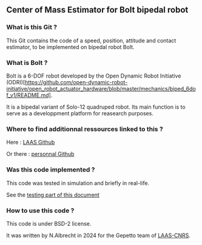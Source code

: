 
## Center of Mass Estimator for Bolt bipedal robot





### What is this Git ?


This Git contains the code of a speed, position, attitude and contact estimator, to be implemented on bipedal robot Bolt.


### What is Bolt ?


Bolt is a 6-DOF robot developed by the Open Dynamic Robot Initiative (ODRI)[https://github.com/open-dynamic-robot-initiative/open_robot_actuator_hardware/blob/master/mechanics/biped_6dof_v1/README.md].

It is a bipedal variant of Solo-12 quadruped robot.
Its main function is to serve as a developpment platform for reasearch purposes. 


### Where to find additionnal ressources linked to this ?

Here : [LAAS Github](https://github.com/Gepetto/Bolt-Robot-TechnicalDoc)

Or there : [personnal Github](https://github.com/nnniels/Bolt-Robot-TechnicalDoc)


### Was this code implemented ?


This code was tested in simulation and briefly in real-life.

See the [testing part of this document](https://github.com/nnniels/Bolt-Robot-TechnicalDoc)


### How to use this code ?


This code is under BSD-2 license.

It was written by N.Albrecht in 2024 for the Gepetto team of [LAAS-CNRS](https://www.laas.fr/en/).

































